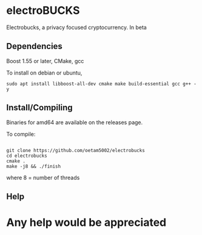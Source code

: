 # electroBUCKS
Electrobucks, a privacy focused cryptocurrency. In beta

Dependencies
-------------

Boost 1.55 or later,
CMake,
gcc

To install on debian or ubuntu,

```   
sudo apt install libboost-all-dev cmake make build-essential gcc g++ -y

```
Install/Compiling
------------------

Binaries for amd64 are available on the releases page.

To compile:

```

git clone https://github.com/oetam5002/electrobucks
cd electrobucks
cmake .
make -j8 && ./finish
```

where 8 = number of threads

Help
-----------------

 # Any help would be appreciated
